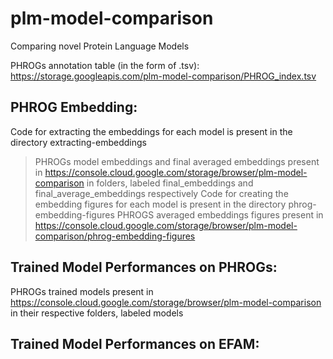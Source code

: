 # plm-model-comparison
Comparing novel Protein Language Models

PHROGs annotation table (in the form of .tsv): https://storage.googleapis.com/plm-model-comparison/PHROG_index.tsv

## PHROG Embedding:
Code for extracting the embeddings for each model is present in the directory extracting-embeddings
> PHROGs model embeddings and final averaged embeddings present in https://console.cloud.google.com/storage/browser/plm-model-comparison in folders, labeled final_embeddings and final_average_embeddings respectively
Code for creating the embedding figures for each model is present in the directory phrog-embedding-figures
> PHROGS averaged embeddings figures present in https://console.cloud.google.com/storage/browser/plm-model-comparison/phrog-embedding-figures

## Trained Model Performances on PHROGs: 
PHROGs trained models present in https://console.cloud.google.com/storage/browser/plm-model-comparison in their respective folders, labeled models

## Trained Model Performances on EFAM: 

